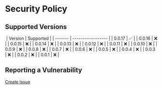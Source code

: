 # Security Policy

## Supported Versions

​
| Version | Supported |
| ------- | ------------------ |
| 0.0.17 | :white_check_mark: |
| 0.0.16 | :x: |
| 0.0.15 | :x: |
| 0.0.14 | :x: |
| 0.0.13 | :x: |
| 0.0.12 | :x: |
| 0.0.11 | :x: |
| 0.0.10 | :x: |
| 0.0.9 | :x: |
| 0.0.8 | :x: |
| 0.0.7 | :x: |
| 0.0.6 | :x: |
| 0.0.5 | :x: |
| 0.0.4 | :x: |
| 0.0.3 | :x: |
| 0.0.2 | :x: |
| 0.0.1 | :x: |
​

## Reporting a Vulnerability

[Create Issue](https://github.com/gregoranders/ts-react-playground/issues/new?labels=bug&template=bug_report.md&title=Security+Issue)
